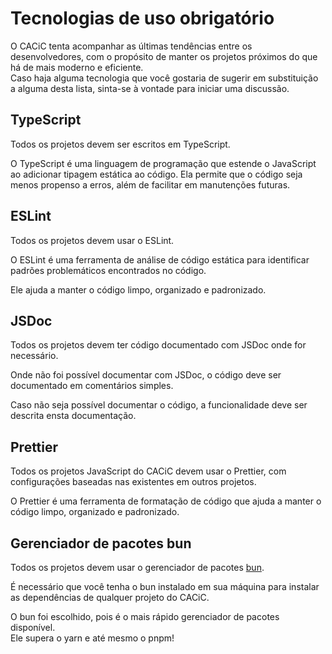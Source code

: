 # Tecnologias de uso obrigatório

O CACiC tenta acompanhar as últimas tendências entre os desenvolvedores, com o propósito de manter os projetos próximos do que há de mais moderno e eficiente.  
Caso haja alguma tecnologia que você gostaria de sugerir em substituição a alguma desta lista, sinta-se à vontade para iniciar uma discussão.

## TypeScript

Todos os projetos devem ser escritos em TypeScript.

O TypeScript é uma linguagem de programação que estende o JavaScript ao adicionar tipagem estática ao código. Ela permite que o código seja menos propenso a erros, além de facilitar em manutenções futuras.

## ESLint

Todos os projetos devem usar o ESLint.

O ESLint é uma ferramenta de análise de código estática para identificar padrões problemáticos encontrados no código.

Ele ajuda a manter o código limpo, organizado e padronizado.

## JSDoc

Todos os projetos devem ter código documentado com JSDoc onde for necessário.

Onde não foi possível documentar com JSDoc, o código deve ser documentado em comentários simples.

Caso não seja possível documentar o código, a funcionalidade deve ser descrita ensta documentação.

## Prettier

Todos os projetos JavaScript do CACiC devem usar o Prettier, com configurações baseadas nas existentes em outros projetos.

O Prettier é uma ferramenta de formatação de código que ajuda a manter o código limpo, organizado e padronizado.

## Gerenciador de pacotes bun

Todos os projetos devem usar o gerenciador de pacotes [bun](https://bun.sh/package-manager).

É necessário que você tenha o bun instalado em sua máquina para instalar as dependências de qualquer projeto do CACiC.

O bun foi escolhido, pois é o mais rápido gerenciador de pacotes disponível.  
Ele supera o yarn e até mesmo o pnpm!

